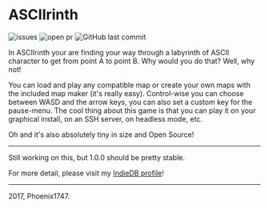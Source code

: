 # ASCIIrinth
![issues](https://img.shields.io/github/issues/Phoenix1747/ASCIIrinth.svg?style=flat-square) ![open pr](https://img.shields.io/github/issues-pr-raw/phoenix1747/ASCIIrinth.svg?style=flat-square) ![GitHub last commit](https://img.shields.io/github/last-commit/phoenix1747/ASCIIrinth.svg?style=flat-square)

In ASCIIrinth your are finding your way through a labyrinth of ASCII character to get from point A to point B. Why would you do that? Well, why not!

You can load and play any compatible map or create your own maps with the included map maker (it's really easy). Control-wise you can choose between WASD and the arrow keys, you can also set a custom key for the pause-menu. The cool thing about this game is that you can play it on your graphical install, on an SSH server, on headless mode, etc.

Oh and it's also absolutely tiny in size and Open Source!

---

Still working on this, but 1.0.0 should be pretty stable.

For more detail, please visit my [IndieDB profile](http://www.indiedb.com/games/asciirinth)!

---

2017, Phoenix1747.